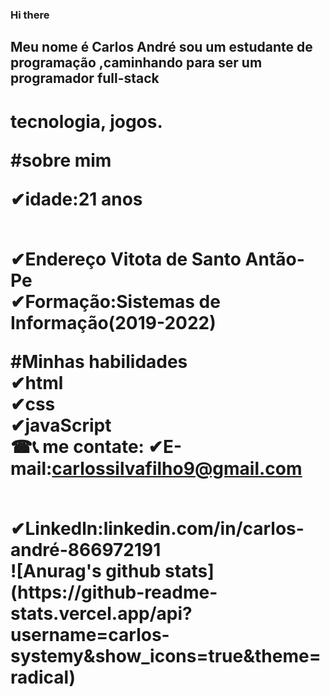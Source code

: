 ### Hi there  
## Meu nome é Carlos André sou um estudante de programação ,caminhando para ser um programador full-stack
<h1> tecnologia, jogos.
 
 
 #sobre mim
 <p>
✔idade:21 anos
 <p>
  <br>
 ✔Endereço Vitota de Santo Antão-Pe
 <br>
 ✔Formação:Sistemas de Informação(2019-2022)
 <br>
 
 #Minhas habilidades
 <br>
 ✔html
 <br>
 ✔css
 <br>
 ✔javaScript
 <br>
  ☎📞 me contate:
✔E-mail:carlossilvafilho9@gmail.com

<br>
✔Linkedln:linkedin.com/in/carlos-andré-866972191 

<br>
![Anurag's github stats](https://github-readme-stats.vercel.app/api?username=carlos-systemy&show_icons=true&theme=radical)
